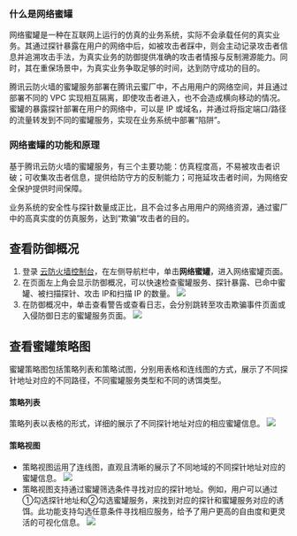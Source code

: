 ### 什么是网络蜜罐
网络蜜罐是一种在互联网上运行的仿真的业务系统，实际不会承载任何的真实业务。其通过探针暴露在用户的网络中后，如被攻击者踩中，则会主动记录攻击者信息并追溯攻击手法，为真实业务的防御提供准确的攻击者情报与反制溯源能力。同时，其在重保场景中，为真实业务争取足够的时间，达到防守成功的目的。

腾讯云防火墙的蜜罐服务部署在腾讯云蜜厂中，不占用用户的网络空间，并且通过部署不同的 VPC 实现相互隔离，即使攻击者进入，也不会造成横向移动的情况。蜜罐的暴露探针部署在用户的网络中，可以是 IP 或域名，并通过将指定端口/路径的流量转发到不同的蜜罐服务，实现在业务系统中部署“陷阱”。

### 网络蜜罐的功能和原理
基于腾讯云防火墙的蜜罐服务，有三个主要功能：仿真程度高，不易被攻击者识破；可收集攻击者信息，提供给防守方的反制能力；可拖延攻击者时间，为网络安全保护提供时间保障。

业务系统的安全性与探针数量成正比，且不会过多占用用户的网络资源，通过蜜厂中的高真实度的仿真服务，达到“欺骗”攻击者的目的。


## 查看防御概况
1. 登录 [云防火墙控制台](https://console.cloud.tencent.com/cfw)，在左侧导航栏中，单击**网络蜜罐**，进入网络蜜罐页面。
2. 在页面左上角会显示防御概况，可以快速检查蜜罐服务、探针暴露、已命中蜜罐、被扫描探针、攻击 IP和扫描 IP 的数量。
![](https://qcloudimg.tencent-cloud.cn/raw/ed214e1c4f6cb6b96e1bc476f4e4246b.png)
3. 在防御概况中，单击查看警告或查看日志，会分别跳转至攻击欺骗事件页面或入侵防御日志的蜜罐服务页面。
![](https://qcloudimg.tencent-cloud.cn/raw/23d244ae9cdef44a18be6abeb8a1aeed.png)


## 查看蜜罐策略图
蜜罐策略图包括策略列表和策略试图，分别用表格和连线图的方式，展示了不同探针地址对应的不同路径，不同蜜罐服务类型和不同的诱饵类型。
#### 策略列表
策略列表以表格的形式，详细的展示了不同探针地址对应的相应蜜罐信息。
![](https://qcloudimg.tencent-cloud.cn/raw/b41f3c2c6895681721c9c57b69c33fb5.png)
#### 策略视图
- 策略视图运用了连线图，直观且清晰的展示了不同地域的不同探针地址对应的蜜罐信息。
![](https://qcloudimg.tencent-cloud.cn/raw/94616f2c4567557d99237c07ef347f25.png)
- 策略视图支持通过蜜罐筛选条件寻找对应的探针地址。例如，用户可以通过①勾选探针地址和②勾选蜜罐服务，来找到对应的探针和蜜罐服务对应的诱饵。此功能支持勾选任意条件寻找相应服务，给予了用户更高的自由度和更灵活的可视化信息。
![](https://qcloudimg.tencent-cloud.cn/raw/3879eabe3dfc24115a46f95b04288994.png)
